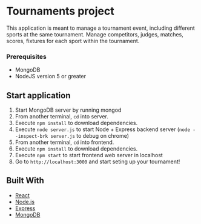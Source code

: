 # Tournaments project
This application is meant to manage a tournament event, including different sports at the same tournament.
Manage competitors, judges, matches, scores, fixtures for each sport within the tournament.

### Prerequisites
- MongoDB
- NodeJS version 5 or greater

## Start application
1. Start MongoDB server by running mongod
2. From another terminal, `cd` into server.
3. Execute `npm install` to download dependencies.
5. Execute `node server.js` to start Node + Express backend server (`node --inspect-brk server.js`  to debug on chrome)
6. From another terminal, `cd` into frontend.
3. Execute `npm install` to download dependencies.
5. Execute `npm start` to start frontend web server in localhost
6. Go to `http://localhost:3000` and start seting up your tournament! 

## Built With

* [React](https://reactjs.org/)
* [Node.js](https://nodejs.org)
* [Express](http://expressjs.com/)
* [MongoDB](https://www.mongodb.com/)
